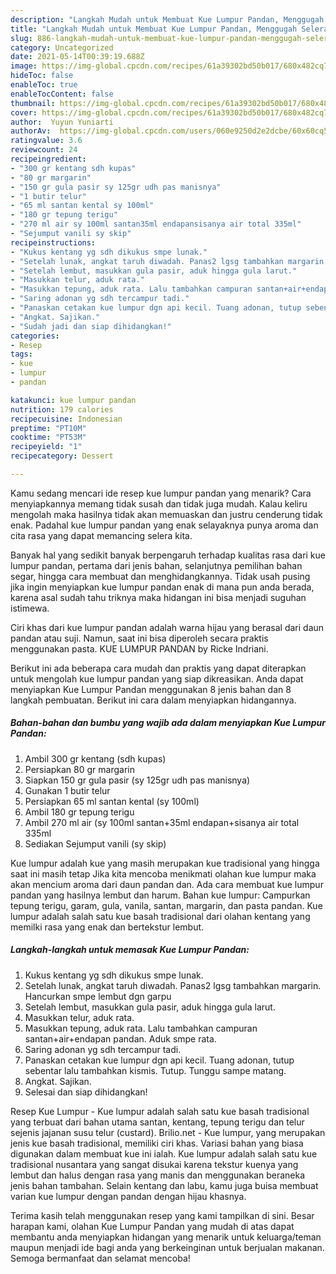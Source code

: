 ```yaml
---
description: "Langkah Mudah untuk Membuat Kue Lumpur Pandan, Menggugah Selera"
title: "Langkah Mudah untuk Membuat Kue Lumpur Pandan, Menggugah Selera"
slug: 886-langkah-mudah-untuk-membuat-kue-lumpur-pandan-menggugah-selera
category: Uncategorized
date: 2021-05-14T00:39:19.688Z
image: https://img-global.cpcdn.com/recipes/61a39302bd50b017/680x482cq70/kue-lumpur-pandan-foto-resep-utama.jpg
hideToc: false
enableToc: true
enableTocContent: false
thumbnail: https://img-global.cpcdn.com/recipes/61a39302bd50b017/680x482cq70/kue-lumpur-pandan-foto-resep-utama.jpg
cover: https://img-global.cpcdn.com/recipes/61a39302bd50b017/680x482cq70/kue-lumpur-pandan-foto-resep-utama.jpg
author:  Yuyun Yuniarti
authorAv:  https://img-global.cpcdn.com/users/060e9250d2e2dcbe/60x60cq50/avatar.jpg
ratingvalue: 3.6
reviewcount: 24
recipeingredient:
- "300 gr kentang sdh kupas"
- "80 gr margarin"
- "150 gr gula pasir sy 125gr udh pas manisnya"
- "1 butir telur"
- "65 ml santan kental sy 100ml"
- "180 gr tepung terigu"
- "270 ml air sy 100ml santan35ml endapansisanya air total 335ml"
- "Sejumput vanili sy skip"
recipeinstructions:
- "Kukus kentang yg sdh dikukus smpe lunak."
- "Setelah lunak, angkat taruh diwadah. Panas2 lgsg tambahkan margarin. Hancurkan smpe lembut dgn garpu"
- "Setelah lembut, masukkan gula pasir, aduk hingga gula larut."
- "Masukkan telur, aduk rata."
- "Masukkan tepung, aduk rata. Lalu tambahkan campuran santan+air+endapan pandan. Aduk smpe rata."
- "Saring adonan yg sdh tercampur tadi."
- "Panaskan cetakan kue lumpur dgn api kecil. Tuang adonan, tutup sebentar lalu tambahkan kismis. Tutup. Tunggu sampe matang."
- "Angkat. Sajikan."
- "Sudah jadi dan siap dihidangkan!"
categories:
- Resep
tags:
- kue
- lumpur
- pandan

katakunci: kue lumpur pandan 
nutrition: 179 calories
recipecuisine: Indonesian
preptime: "PT10M"
cooktime: "PT53M"
recipeyield: "1"
recipecategory: Dessert

---
```



Kamu sedang mencari ide resep kue lumpur pandan yang menarik? Cara menyiapkannya memang tidak susah dan tidak juga mudah. Kalau keliru mengolah maka hasilnya tidak akan memuaskan dan justru cenderung tidak enak. Padahal kue lumpur pandan yang enak selayaknya punya aroma dan cita rasa yang dapat memancing selera kita.


Banyak hal yang sedikit banyak berpengaruh terhadap kualitas rasa dari kue lumpur pandan, pertama dari jenis bahan, selanjutnya pemilihan bahan segar, hingga cara membuat dan menghidangkannya. Tidak usah pusing jika ingin menyiapkan kue lumpur pandan enak di mana pun anda berada, karena asal sudah tahu triknya maka hidangan ini bisa menjadi suguhan istimewa.

Ciri khas dari kue lumpur pandan adalah warna hijau yang berasal dari daun pandan atau suji. Namun, saat ini bisa diperoleh secara praktis menggunakan pasta. KUE LUMPUR PANDAN by Ricke Indriani.


Berikut ini ada beberapa cara mudah dan praktis yang dapat diterapkan untuk mengolah kue lumpur pandan yang siap dikreasikan. Anda dapat menyiapkan Kue Lumpur Pandan menggunakan 8 jenis bahan dan 8 langkah pembuatan. Berikut ini cara dalam menyiapkan hidangannya.

<!--inarticleads1-->

##### Bahan-bahan dan bumbu yang wajib ada dalam menyiapkan Kue Lumpur Pandan:

1. Ambil 300 gr kentang (sdh kupas)
1. Persiapkan 80 gr margarin
1. Siapkan 150 gr gula pasir (sy 125gr udh pas manisnya)
1. Gunakan 1 butir telur
1. Persiapkan 65 ml santan kental (sy 100ml)
1. Ambil 180 gr tepung terigu
1. Ambil 270 ml air (sy 100ml santan+35ml endapan+sisanya air total 335ml
1. Sediakan Sejumput vanili (sy skip)


Kue lumpur adalah kue yang masih merupakan kue tradisional yang hingga saat ini masih tetap Jika kita mencoba menikmati olahan kue lumpur maka akan mencium aroma dari daun pandan dan. Ada cara membuat kue lumpur pandan yang hasilnya lembut dan harum. Bahan kue lumpur: Campurkan tepung terigu, garam, gula, vanila, santan, margarin, dan pasta pandan. Kue lumpur adalah salah satu kue basah tradisional dari olahan kentang yang memilki rasa yang enak dan bertekstur lembut. 

<!--inarticleads2-->

##### Langkah-langkah untuk memasak Kue Lumpur Pandan:

1. Kukus kentang yg sdh dikukus smpe lunak.
1. Setelah lunak, angkat taruh diwadah. Panas2 lgsg tambahkan margarin. Hancurkan smpe lembut dgn garpu
1. Setelah lembut, masukkan gula pasir, aduk hingga gula larut.
1. Masukkan telur, aduk rata.
1. Masukkan tepung, aduk rata. Lalu tambahkan campuran santan+air+endapan pandan. Aduk smpe rata.
1. Saring adonan yg sdh tercampur tadi.
1. Panaskan cetakan kue lumpur dgn api kecil. Tuang adonan, tutup sebentar lalu tambahkan kismis. Tutup. Tunggu sampe matang.
1. Angkat. Sajikan.
1. Selesai dan siap dihidangkan!

Resep Kue Lumpur - Kue lumpur adalah salah satu kue basah tradisional yang terbuat dari bahan utama santan, kentang, tepung terigu dan telur sejenis jajanan susu telur (custard). Brilio.net - Kue lumpur, yang merupakan jenis kue basah tradisional, memiliki ciri khas. Variasi bahan yang biasa digunakan dalam membuat kue ini ialah. Kue lumpur adalah salah satu kue tradisional nusantara yang sangat disukai karena tekstur kuenya yang lembut dan halus dengan rasa yang manis dan menggunakan beraneka jenis bahan tambahan. Selain kentang dan labu, kamu juga buisa membuat varian kue lumpur dengan pandan dengan hijau khasnya. 

Terima kasih telah menggunakan resep yang kami tampilkan di sini. Besar harapan kami, olahan Kue Lumpur Pandan yang mudah di atas dapat membantu anda menyiapkan hidangan yang menarik untuk keluarga/teman maupun menjadi ide bagi anda yang berkeinginan untuk berjualan makanan. Semoga bermanfaat dan selamat mencoba!
